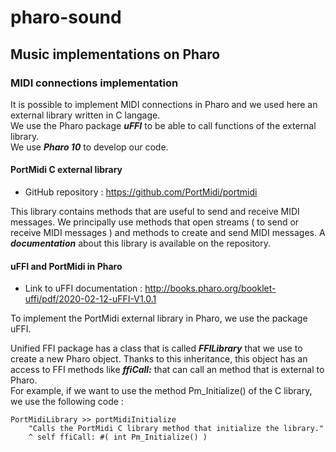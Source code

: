 # pharo-sound
## Music implementations on Pharo

### MIDI connections implementation

It is possible to implement MIDI connections in Pharo and we used here an external library written in C langage.  
We use the Pharo package ***uFFI*** to be able to call functions of the external library.  
We use ***Pharo 10*** to develop our code.

#### PortMidi C external library

- GitHub repository : https://github.com/PortMidi/portmidi

This library contains methods that are useful to send and receive MIDI messages. We principally use methods that open streams ( to send or receive MIDI messages ) and methods to create and send MIDI messages. A ***documentation*** about this library is available on the repository.

#### uFFI and PortMidi in Pharo

- Link to uFFI documentation : http://books.pharo.org/booklet-uffi/pdf/2020-02-12-uFFI-V1.0.1

To implement the PortMidi external library in Pharo, we use the package uFFI.

Unified FFI package has a class that is called ***FFILibrary*** that we use to create a new Pharo object. Thanks to this inheritance, this object has an access to FFI methods like ***ffiCall:*** that can call an method that is external to Pharo.  
For example, if we want to use the method Pm_Initialize() of the C library, we use the following code :
```
PortMidiLibrary >> portMidiInitialize
	"Calls the PortMidi C library method that initialize the library."
	^ self ffiCall: #( int Pm_Initialize() )
```
